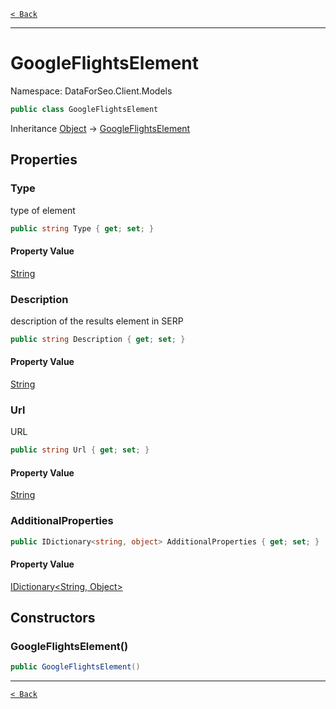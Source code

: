 [`< Back`](./)

---

# GoogleFlightsElement

Namespace: DataForSeo.Client.Models

```csharp
public class GoogleFlightsElement
```

Inheritance [Object](https://docs.microsoft.com/en-us/dotnet/api/system.object) → [GoogleFlightsElement](./dataforseo.client.models.googleflightselement)

## Properties

### **Type**

type of element

```csharp
public string Type { get; set; }
```

#### Property Value

[String](https://docs.microsoft.com/en-us/dotnet/api/system.string)<br>

### **Description**

description of the results element in SERP

```csharp
public string Description { get; set; }
```

#### Property Value

[String](https://docs.microsoft.com/en-us/dotnet/api/system.string)<br>

### **Url**

URL

```csharp
public string Url { get; set; }
```

#### Property Value

[String](https://docs.microsoft.com/en-us/dotnet/api/system.string)<br>

### **AdditionalProperties**

```csharp
public IDictionary<string, object> AdditionalProperties { get; set; }
```

#### Property Value

[IDictionary&lt;String, Object&gt;](https://docs.microsoft.com/en-us/dotnet/api/system.collections.generic.idictionary-2)<br>

## Constructors

### **GoogleFlightsElement()**

```csharp
public GoogleFlightsElement()
```

---

[`< Back`](./)
